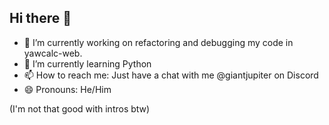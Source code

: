 ## Hi there 👋

- 🔭 I’m currently working on refactoring and debugging my code in yawcalc-web.
- 🌱 I’m currently learning Python
- 📫 How to reach me: Just have a chat with me @giantjupiter on Discord
- 😄 Pronouns: He/Him

(I'm not that good with intros btw) 
<!--
**FlyingSaturn/FlyingSaturn** is a ✨ _special_ ✨ repository because its `README.md` (this file) appears on your GitHub profile.

Here are some ideas to get you started:

- 🔭 I’m currently working on ...
- 🌱 I’m currently learning ...
- 👯 I’m looking to collaborate on ...
- 🤔 I’m looking for help with ...
- 💬 Ask me about ...
- 📫 How to reach me: ...
- 😄 Pronouns: ...
- ⚡ Fun fact: ...
-->
